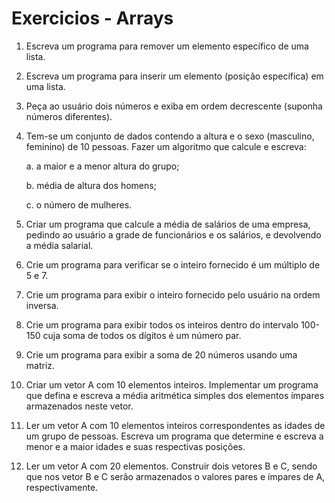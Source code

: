 # Exercicios - Arrays

1. Escreva um programa para remover um elemento específico de uma lista. 

2. Escreva um programa para inserir um elemento (posição específica) em uma lista. 

3. Peça ao usuário dois números e exiba em ordem decrescente (suponha números diferentes).

4. Tem-se um conjunto de dados contendo a altura e o sexo (masculino, feminino) de 10 pessoas. Fazer um algoritmo que calcule e escreva:

    a. a maior e a menor altura do grupo;
  
    b. média de altura dos homens;
  
    c. o número de mulheres.
    
5. Criar um programa que calcule a média de salários de uma empresa, pedindo ao usuário a grade de funcionários e os salários, e devolvendo a média salarial.
 
6. Crie um programa para verificar se o inteiro fornecido é um múltiplo de 5 e 7.

7. Crie um programa para exibir o inteiro fornecido pelo usuário na ordem inversa.

8. Crie um programa para exibir todos os inteiros dentro do intervalo 100-150 cuja soma de todos os dígitos é um número par.

9. Crie um programa para exibir a soma de 20 números usando uma matriz.

10. Criar um vetor A com 10 elementos inteiros. Implementar um programa que defina e escreva a média aritmética simples dos elementos ímpares armazenados neste vetor.

11. Ler um vetor A com 10 elementos inteiros correspondentes as idades de um grupo de pessoas. Escreva um programa que determine e escreva a menor e a maior idades e suas respectivas posições.

12. Ler um vetor A com 20 elementos. Construir dois vetores B e C, sendo que nos vetor B e C serão armazenados o valores pares e ímpares de A, respectivamente.

